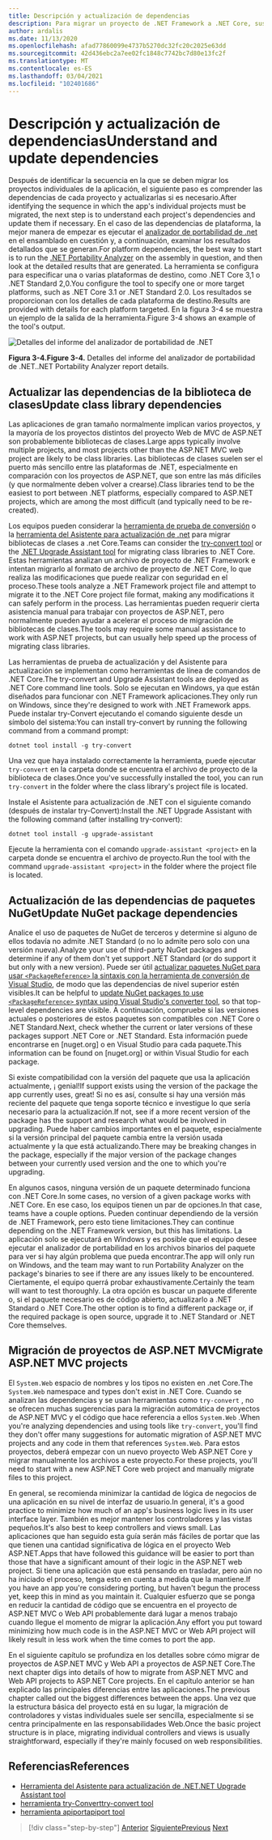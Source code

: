 ```yaml
---
title: Descripción y actualización de dependencias
description: Para migrar un proyecto de .NET Framework a .NET Core, sus dependencias deben actualizarse para que funcionen con .NET Core. En esta sección se examinan las herramientas y los enfoques que se pueden usar para planear las migraciones de aplicaciones de gran tamaño.
author: ardalis
ms.date: 11/13/2020
ms.openlocfilehash: afad77860099e4737b5270dc32fc20c2025e63dd
ms.sourcegitcommit: 42d436ebc2a7ee02fc1848c7742bc7d80e13fc2f
ms.translationtype: MT
ms.contentlocale: es-ES
ms.lasthandoff: 03/04/2021
ms.locfileid: "102401686"
---
```

# <a name="understand-and-update-dependencies"></a><span data-ttu-id="c24ee-104">Descripción y actualización de dependencias</span><span class="sxs-lookup"><span data-stu-id="c24ee-104">Understand and update dependencies</span></span>

<span data-ttu-id="c24ee-105">Después de identificar la secuencia en la que se deben migrar los proyectos individuales de la aplicación, el siguiente paso es comprender las dependencias de cada proyecto y actualizarlas si es necesario.</span><span class="sxs-lookup"><span data-stu-id="c24ee-105">After identifying the sequence in which the app's individual projects must be migrated, the next step is to understand each project's dependencies and update them if necessary.</span></span> <span data-ttu-id="c24ee-106">En el caso de las dependencias de plataforma, la mejor manera de empezar es ejecutar el [analizador de portabilidad de .net](../../standard/analyzers/portability-analyzer.md) en el ensamblado en cuestión y, a continuación, examinar los resultados detallados que se generan.</span><span class="sxs-lookup"><span data-stu-id="c24ee-106">For platform dependencies, the best way to start is to run the [.NET Portability Analyzer](../../standard/analyzers/portability-analyzer.md) on the assembly in question, and then look at the detailed results that are generated.</span></span> <span data-ttu-id="c24ee-107">La herramienta se configura para especificar una o varias plataformas de destino, como .NET Core 3,1 o .NET Standard 2,0.</span><span class="sxs-lookup"><span data-stu-id="c24ee-107">You configure the tool to specify one or more target platforms, such as .NET Core 3.1 or .NET Standard 2.0.</span></span> <span data-ttu-id="c24ee-108">Los resultados se proporcionan con los detalles de cada plataforma de destino.</span><span class="sxs-lookup"><span data-stu-id="c24ee-108">Results are provided with details for each platform targeted.</span></span> <span data-ttu-id="c24ee-109">En la figura 3-4 se muestra un ejemplo de la salida de la herramienta.</span><span class="sxs-lookup"><span data-stu-id="c24ee-109">Figure 3-4 shows an example of the tool's output.</span></span>

![Detalles del informe del analizador de portabilidad de .NET](./media/Figure3-4.png)

<span data-ttu-id="c24ee-111">**Figura 3-4.**</span><span class="sxs-lookup"><span data-stu-id="c24ee-111">**Figure 3-4.**</span></span> <span data-ttu-id="c24ee-112">Detalles del informe del analizador de portabilidad de .NET.</span><span class="sxs-lookup"><span data-stu-id="c24ee-112">.NET Portability Analyzer report details.</span></span>

## <a name="update-class-library-dependencies"></a><span data-ttu-id="c24ee-113">Actualizar las dependencias de la biblioteca de clases</span><span class="sxs-lookup"><span data-stu-id="c24ee-113">Update class library dependencies</span></span>

<span data-ttu-id="c24ee-114">Las aplicaciones de gran tamaño normalmente implican varios proyectos, y la mayoría de los proyectos distintos del proyecto Web de MVC de ASP.NET son probablemente bibliotecas de clases.</span><span class="sxs-lookup"><span data-stu-id="c24ee-114">Large apps typically involve multiple projects, and most projects other than the ASP.NET MVC web project are likely to be class libraries.</span></span> <span data-ttu-id="c24ee-115">Las bibliotecas de clases suelen ser el puerto más sencillo entre las plataformas de .NET, especialmente en comparación con los proyectos de ASP.NET, que son entre las más difíciles (y que normalmente deben volver a crearse).</span><span class="sxs-lookup"><span data-stu-id="c24ee-115">Class libraries tend to be the easiest to port between .NET platforms, especially compared to ASP.NET projects, which are among the most difficult (and typically need to be re-created).</span></span>

<span data-ttu-id="c24ee-116">Los equipos pueden considerar la [herramienta de prueba de conversión](https://github.com/dotnet/try-convert) o la [herramienta del Asistente para actualización de .net](https://aka.ms/dotnet-upgrade-assistant) para migrar bibliotecas de clases a .net Core.</span><span class="sxs-lookup"><span data-stu-id="c24ee-116">Teams can consider the [try-convert tool](https://github.com/dotnet/try-convert) or the [.NET Upgrade Assistant tool](https://aka.ms/dotnet-upgrade-assistant) for migrating class libraries to .NET Core.</span></span> <span data-ttu-id="c24ee-117">Estas herramientas analizan un archivo de proyecto de .NET Framework e intentan migrarlo al formato de archivo de proyecto de .NET Core, lo que realiza las modificaciones que puede realizar con seguridad en el proceso.</span><span class="sxs-lookup"><span data-stu-id="c24ee-117">These tools analyze a .NET Framework project file and attempt to migrate it to the .NET Core project file format, making any modifications it can safely perform in the process.</span></span> <span data-ttu-id="c24ee-118">Las herramientas pueden requerir cierta asistencia manual para trabajar con proyectos de ASP.NET, pero normalmente pueden ayudar a acelerar el proceso de migración de bibliotecas de clases.</span><span class="sxs-lookup"><span data-stu-id="c24ee-118">The tools may require some manual assistance to work with ASP.NET projects, but can usually help speed up the process of migrating class libraries.</span></span>

<span data-ttu-id="c24ee-119">Las herramientas de prueba de actualización y del Asistente para actualización se implementan como herramientas de línea de comandos de .NET Core.</span><span class="sxs-lookup"><span data-stu-id="c24ee-119">The try-convert and Upgrade Assistant tools are deployed as .NET Core command line tools.</span></span> <span data-ttu-id="c24ee-120">Solo se ejecutan en Windows, ya que están diseñados para funcionar con .NET Framework aplicaciones.</span><span class="sxs-lookup"><span data-stu-id="c24ee-120">They only run on Windows, since they're designed to work with .NET Framework apps.</span></span> <span data-ttu-id="c24ee-121">Puede instalar try-Convert ejecutando el comando siguiente desde un símbolo del sistema:</span><span class="sxs-lookup"><span data-stu-id="c24ee-121">You can install try-convert by running the following command from a command prompt:</span></span>

```dotnetcli
dotnet tool install -g try-convert
```

<span data-ttu-id="c24ee-122">Una vez que haya instalado correctamente la herramienta, puede ejecutar `try-convert` en la carpeta donde se encuentra el archivo de proyecto de la biblioteca de clases.</span><span class="sxs-lookup"><span data-stu-id="c24ee-122">Once you've successfully installed the tool, you can run `try-convert` in the folder where the class library's project file is located.</span></span>

<span data-ttu-id="c24ee-123">Instale el Asistente para actualización de .NET con el siguiente comando (después de instalar try-Convert):</span><span class="sxs-lookup"><span data-stu-id="c24ee-123">Install the .NET Upgrade Assistant with the following command (after installing try-convert):</span></span>

```dotnetcli
dotnet tool install -g upgrade-assistant
```

<span data-ttu-id="c24ee-124">Ejecute la herramienta con el comando `upgrade-assistant <project>` en la carpeta donde se encuentra el archivo de proyecto.</span><span class="sxs-lookup"><span data-stu-id="c24ee-124">Run the tool with the command `upgrade-assistant <project>` in the folder where the project file is located.</span></span>

## <a name="update-nuget-package-dependencies"></a><span data-ttu-id="c24ee-125">Actualización de las dependencias de paquetes NuGet</span><span class="sxs-lookup"><span data-stu-id="c24ee-125">Update NuGet package dependencies</span></span>

<span data-ttu-id="c24ee-126">Analice el uso de paquetes de NuGet de terceros y determine si alguno de ellos todavía no admite .NET Standard (o no lo admite pero solo con una versión nueva).</span><span class="sxs-lookup"><span data-stu-id="c24ee-126">Analyze your use of third-party NuGet packages and determine if any of them don't yet support .NET Standard (or do support it but only with a new version).</span></span> <span data-ttu-id="c24ee-127">Puede ser útil [actualizar paquetes NuGet para usar `<PackageReference>` la sintaxis con la herramienta de conversión de Visual Studio](/nuget/consume-packages/migrate-packages-config-to-package-reference), de modo que las dependencias de nivel superior estén visibles.</span><span class="sxs-lookup"><span data-stu-id="c24ee-127">It can be helpful to [update NuGet packages to use `<PackageReference>` syntax using Visual Studio's converter tool](/nuget/consume-packages/migrate-packages-config-to-package-reference), so that top-level dependencies are visible.</span></span> <span data-ttu-id="c24ee-128">A continuación, compruebe si las versiones actuales o posteriores de estos paquetes son compatibles con .NET Core o .NET Standard.</span><span class="sxs-lookup"><span data-stu-id="c24ee-128">Next, check whether the current or later versions of these packages support .NET Core or .NET Standard.</span></span> <span data-ttu-id="c24ee-129">Esta información puede encontrarse en [nuget.org] o en Visual Studio para cada paquete.</span><span class="sxs-lookup"><span data-stu-id="c24ee-129">This information can be found on [nuget.org] or within Visual Studio for each package.</span></span>

<span data-ttu-id="c24ee-130">Si existe compatibilidad con la versión del paquete que usa la aplicación actualmente, ¡ genial!</span><span class="sxs-lookup"><span data-stu-id="c24ee-130">If support exists using the version of the package the app currently uses, great!</span></span> <span data-ttu-id="c24ee-131">Si no es así, consulte si hay una versión más reciente del paquete que tenga soporte técnico e investigue lo que sería necesario para la actualización.</span><span class="sxs-lookup"><span data-stu-id="c24ee-131">If not, see if a more recent version of the package has the support and research what would be involved in upgrading.</span></span> <span data-ttu-id="c24ee-132">Puede haber cambios importantes en el paquete, especialmente si la versión principal del paquete cambia entre la versión usada actualmente y la que está actualizando.</span><span class="sxs-lookup"><span data-stu-id="c24ee-132">There may be breaking changes in the package, especially if the major version of the package changes between your currently used version and the one to which you're upgrading.</span></span>

<span data-ttu-id="c24ee-133">En algunos casos, ninguna versión de un paquete determinado funciona con .NET Core.</span><span class="sxs-lookup"><span data-stu-id="c24ee-133">In some cases, no version of a given package works with .NET Core.</span></span> <span data-ttu-id="c24ee-134">En ese caso, los equipos tienen un par de opciones.</span><span class="sxs-lookup"><span data-stu-id="c24ee-134">In that case, teams have a couple options.</span></span> <span data-ttu-id="c24ee-135">Pueden continuar dependiendo de la versión de .NET Framework, pero esto tiene limitaciones.</span><span class="sxs-lookup"><span data-stu-id="c24ee-135">They can continue depending on the .NET Framework version, but this has limitations.</span></span> <span data-ttu-id="c24ee-136">La aplicación solo se ejecutará en Windows y es posible que el equipo desee ejecutar el analizador de portabilidad en los archivos binarios del paquete para ver si hay algún problema que pueda encontrar.</span><span class="sxs-lookup"><span data-stu-id="c24ee-136">The app will only run on Windows, and the team may want to run Portability Analyzer on the package's binaries to see if there are any issues likely to be encountered.</span></span> <span data-ttu-id="c24ee-137">Ciertamente, el equipo querrá probar exhaustivamente.</span><span class="sxs-lookup"><span data-stu-id="c24ee-137">Certainly the team will want to test thoroughly.</span></span> <span data-ttu-id="c24ee-138">La otra opción es buscar un paquete diferente o, si el paquete necesario es de código abierto, actualizarlo a .NET Standard o .NET Core.</span><span class="sxs-lookup"><span data-stu-id="c24ee-138">The other option is to find a different package or, if the required package is open source, upgrade it to .NET Standard or .NET Core themselves.</span></span>

## <a name="migrate-aspnet-mvc-projects"></a><span data-ttu-id="c24ee-139">Migración de proyectos de ASP.NET MVC</span><span class="sxs-lookup"><span data-stu-id="c24ee-139">Migrate ASP.NET MVC projects</span></span>

<span data-ttu-id="c24ee-140">El `System.Web` espacio de nombres y los tipos no existen en .net Core.</span><span class="sxs-lookup"><span data-stu-id="c24ee-140">The `System.Web` namespace and types don't exist in .NET Core.</span></span> <span data-ttu-id="c24ee-141">Cuando se analizan las dependencias y se usan herramientas como `try-convert` , no se ofrecen muchas sugerencias para la migración automática de proyectos de ASP.NET MVC y el código que hace referencia a ellos `System.Web` .</span><span class="sxs-lookup"><span data-stu-id="c24ee-141">When you're analyzing dependencies and using tools like `try-convert`, you'll find they don't offer many suggestions for automatic migration of ASP.NET MVC projects and any code in them that references `System.Web`.</span></span> <span data-ttu-id="c24ee-142">Para estos proyectos, deberá empezar con un nuevo proyecto Web ASP.NET Core y migrar manualmente los archivos a este proyecto.</span><span class="sxs-lookup"><span data-stu-id="c24ee-142">For these projects, you'll need to start with a new ASP.NET Core web project and manually migrate files to this project.</span></span>

<span data-ttu-id="c24ee-143">En general, se recomienda minimizar la cantidad de lógica de negocios de una aplicación en su nivel de interfaz de usuario.</span><span class="sxs-lookup"><span data-stu-id="c24ee-143">In general, it's a good practice to minimize how much of an app's business logic lives in its user interface layer.</span></span> <span data-ttu-id="c24ee-144">También es mejor mantener los controladores y las vistas pequeños.</span><span class="sxs-lookup"><span data-stu-id="c24ee-144">It's also best to keep controllers and views small.</span></span> <span data-ttu-id="c24ee-145">Las aplicaciones que han seguido esta guía serán más fáciles de portar que las que tienen una cantidad significativa de lógica en el proyecto Web ASP.NET.</span><span class="sxs-lookup"><span data-stu-id="c24ee-145">Apps that have followed this guidance will be easier to port than those that have a significant amount of their logic in the ASP.NET web project.</span></span> <span data-ttu-id="c24ee-146">Si tiene una aplicación que está pensando en trasladar, pero aún no ha iniciado el proceso, tenga esto en cuenta a medida que la mantiene.</span><span class="sxs-lookup"><span data-stu-id="c24ee-146">If you have an app you're considering porting, but haven't begun the process yet, keep this in mind as you maintain it.</span></span> <span data-ttu-id="c24ee-147">Cualquier esfuerzo que se ponga en reducir la cantidad de código que se encuentra en el proyecto de ASP.NET MVC o Web API probablemente dará lugar a menos trabajo cuando llegue el momento de migrar la aplicación.</span><span class="sxs-lookup"><span data-stu-id="c24ee-147">Any effort you put toward minimizing how much code is in the ASP.NET MVC or Web API project will likely result in less work when the time comes to port the app.</span></span>

<span data-ttu-id="c24ee-148">En el siguiente capítulo se profundiza en los detalles sobre cómo migrar de proyectos de ASP.NET MVC y Web API a proyectos de ASP.NET Core.</span><span class="sxs-lookup"><span data-stu-id="c24ee-148">The next chapter digs into details of how to migrate from ASP.NET MVC and Web API projects to ASP.NET Core projects.</span></span> <span data-ttu-id="c24ee-149">En el capítulo anterior se han explicado las principales diferencias entre las aplicaciones.</span><span class="sxs-lookup"><span data-stu-id="c24ee-149">The previous chapter called out the biggest differences between the apps.</span></span> <span data-ttu-id="c24ee-150">Una vez que la estructura básica del proyecto está en su lugar, la migración de controladores y vistas individuales suele ser sencilla, especialmente si se centra principalmente en las responsabilidades Web.</span><span class="sxs-lookup"><span data-stu-id="c24ee-150">Once the basic project structure is in place, migrating individual controllers and views is usually straightforward, especially if they're mainly focused on web responsibilities.</span></span>

## <a name="references"></a><span data-ttu-id="c24ee-151">Referencias</span><span class="sxs-lookup"><span data-stu-id="c24ee-151">References</span></span>

- [<span data-ttu-id="c24ee-152">Herramienta del Asistente para actualización de .NET</span><span class="sxs-lookup"><span data-stu-id="c24ee-152">.NET Upgrade Assistant tool</span></span>](https://aka.ms/dotnet-upgrade-assistant)
- [<span data-ttu-id="c24ee-153">herramienta try-Convert</span><span class="sxs-lookup"><span data-stu-id="c24ee-153">try-convert tool</span></span>](https://github.com/dotnet/try-convert)
- [<span data-ttu-id="c24ee-154">herramienta apiport</span><span class="sxs-lookup"><span data-stu-id="c24ee-154">apiport tool</span></span>](https://github.com/microsoft/dotnet-apiport)

>[!div class="step-by-step"]
><span data-ttu-id="c24ee-155">[Anterior](identify-migration-sequence.md)
>[Siguiente](strategies-migrating-in-production.md)</span><span class="sxs-lookup"><span data-stu-id="c24ee-155">[Previous](identify-migration-sequence.md)
[Next](strategies-migrating-in-production.md)</span></span>
